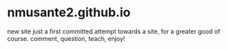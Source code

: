 # nmusante2.github.io
new site
just a first committed attempt towards a site, for a greater good of course.
comment, question, teach, enjoy!
